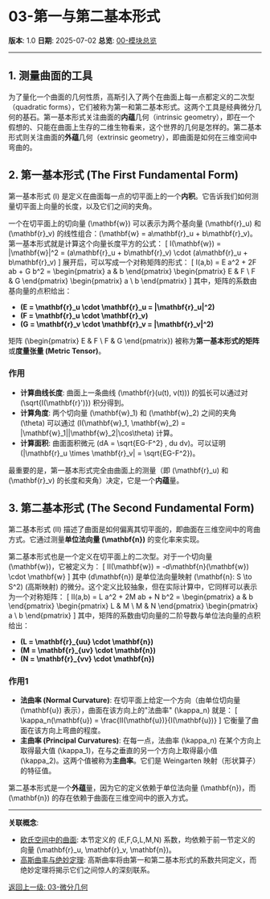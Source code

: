 # 03-第一与第二基本形式

**版本**: 1.0
**日期**: 2025-07-02
**总览**: [00-模块总览](./00-模块总览.md)

---

## 1. 测量曲面的工具

为了量化一个曲面的几何性质，高斯引入了两个在曲面上每一点都定义的二次型（quadratic forms），它们被称为第一和第二基本形式。这两个工具是经典微分几何的基石。第一基本形式关注曲面的**内蕴**几何（intrinsic geometry），即在一个假想的、只能在曲面上生存的二维生物看来，这个世界的几何是怎样的。第二基本形式则关注曲面的**外蕴**几何（extrinsic geometry），即曲面是如何在三维空间中弯曲的。

## 2. 第一基本形式 (The First Fundamental Form)

第一基本形式 \(I\) 是定义在曲面每一点的切平面上的一个**内积**。它告诉我们如何测量切平面上向量的长度，以及它们之间的夹角。

一个在切平面上的切向量 \(\mathbf{w}\) 可以表示为两个基向量 \(\mathbf{r}_u\) 和 \(\mathbf{r}_v\) 的线性组合：\(\mathbf{w} = a\mathbf{r}_u + b\mathbf{r}_v\)。第一基本形式就是计算这个向量长度平方的公式：
\[ I(\mathbf{w}) = \|\mathbf{w}\|^2 = (a\mathbf{r}_u + b\mathbf{r}_v) \cdot (a\mathbf{r}_u + b\mathbf{r}_v) \]
展开后，可以写成一个对称矩阵的形式：
\[ I(a,b) = E a^2 + 2F ab + G b^2 = \begin{pmatrix} a & b \end{pmatrix} \begin{pmatrix} E & F \\ F & G \end{pmatrix} \begin{pmatrix} a \\ b \end{pmatrix} \]
其中，矩阵的系数由基向量的点积给出：

- **\(E = \mathbf{r}_u \cdot \mathbf{r}_u = \|\mathbf{r}_u\|^2\)**
- **\(F = \mathbf{r}_u \cdot \mathbf{r}_v\)**
- **\(G = \mathbf{r}_v \cdot \mathbf{r}_v = \|\mathbf{r}_v\|^2\)**

矩阵 \(\begin{pmatrix} E & F \\ F & G \end{pmatrix}\) 被称为**第一基本形式的矩阵**或**度量张量 (Metric Tensor)**。

### 作用

- **计算曲线长度**: 曲面上一条曲线 \(\mathbf{r}(u(t), v(t))\) 的弧长可以通过对 \(\sqrt{I(\mathbf{r}')}\) 积分得到。
- **计算角度**: 两个切向量 \(\mathbf{w}_1\) 和 \(\mathbf{w}_2\) 之间的夹角 \(\theta\) 可以通过 \(I(\mathbf{w}_1, \mathbf{w}_2) = \|\mathbf{w}_1\|\|\mathbf{w}_2\|\cos\theta\) 计算。
- **计算面积**: 曲面面积微元 \(dA = \sqrt{EG-F^2} \, du dv\)。可以证明 \(\|\mathbf{r}_u \times \mathbf{r}_v\| = \sqrt{EG-F^2}\)。

最重要的是，第一基本形式完全由曲面上的测量（即 \(\mathbf{r}_u\) 和 \(\mathbf{r}_v\) 的长度和夹角）决定，它是一个**内蕴**量。

## 3. 第二基本形式 (The Second Fundamental Form)

第二基本形式 \(II\) 描述了曲面是如何偏离其切平面的，即曲面在三维空间中的弯曲方式。它通过测量**单位法向量 \(\mathbf{n}\)** 的变化率来实现。

第二基本形式也是一个定义在切平面上的二次型。对于一个切向量 \(\mathbf{w}\)，它被定义为：
\[ II(\mathbf{w}) = -d\mathbf{n}(\mathbf{w}) \cdot \mathbf{w} \]
其中 \(d\mathbf{n}\) 是单位法向量映射 \(\mathbf{n}: S \to S^2\) (高斯映射) 的微分。这个定义比较抽象，但在实际计算中，它同样可以表示为一个对称矩阵：
\[ II(a,b) = L a^2 + 2M ab + N b^2 = \begin{pmatrix} a & b \end{pmatrix} \begin{pmatrix} L & M \\ M & N \end{pmatrix} \begin{pmatrix} a \\ b \end{pmatrix} \]
其中，矩阵的系数由切向量的二阶导数与单位法向量的点积给出：

- **\(L = \mathbf{r}_{uu} \cdot \mathbf{n}\)**
- **\(M = \mathbf{r}_{uv} \cdot \mathbf{n}\)**
- **\(N = \mathbf{r}_{vv} \cdot \mathbf{n}\)**

### 作用1

- **法曲率 (Normal Curvature)**: 在切平面上给定一个方向（由单位切向量 \(\mathbf{u}\) 表示），曲面在该方向上的"法曲率" \(\kappa_n\) 就是：
  \[ \kappa_n(\mathbf{u}) = \frac{II(\mathbf{u})}{I(\mathbf{u})} \]
  它衡量了曲面在该方向上弯曲的程度。
- **主曲率 (Principal Curvatures)**: 在每一点，法曲率 \(\kappa_n\) 在某个方向上取得最大值 \(\kappa_1\)，在与之垂直的另一个方向上取得最小值 \(\kappa_2\)。这两个值被称为**主曲率**。它们是 Weingarten 映射（形状算子）的特征值。

第二基本形式是一个**外蕴**量，因为它的定义依赖于单位法向量 \(\mathbf{n}\)，而 \(\mathbf{n}\) 的存在依赖于曲面在三维空间中的嵌入方式。

---
**关联概念**:

- [欧氏空间中的曲面](./02-欧氏空间中的曲面.md): 本节定义的 \(E,F,G,L,M,N\) 系数，均依赖于前一节定义的向量 \(\mathbf{r}_u, \mathbf{r}_v, \mathbf{n}\)。
- [高斯曲率与绝妙定理](./04-高斯曲率与绝妙定理.md): 高斯曲率将由第一和第二基本形式的系数共同定义，而绝妙定理将揭示它们之间惊人的深刻联系。

[返回上一级: 03-微分几何](./00-模块总览.md)
